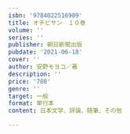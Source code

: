 ```yaml
---
isbn: '9784022516909'
title: オチビサン　１０巻
volume: ''
series: ''
publisher: 朝日新聞出版
pubdate: '2021-06-18'
cover: ''
author: 安野モヨコ／著
description: ''
price: '780'
genre: ''
target: 一般
format: 単行本
content: 日本文学、評論、随筆、その他

---
```

